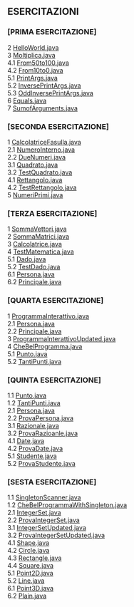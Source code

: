 ## ESERCITAZIONI

### [PRIMA ESERCITAZIONE]
  2 [HelloWorld.java](https://github.com/fralabi/Computer_Engineering/blob/main/Secondo_Anno/PROGRAMMAZIONE/ESERCITAZIONI/HelloWorld.java)<br>
  3 [Moltiplica.java](https://github.com/fralabi/Computer_Engineering/blob/main/Secondo_Anno/PROGRAMMAZIONE/ESERCITAZIONI/Moltiplica.java)<br>
  4.1 [From50to100.java](https://github.com/fralabi/Computer_Engineering/blob/main/Secondo_Anno/PROGRAMMAZIONE/ESERCITAZIONI/From50to100.java)<br>
  4.2 [From10to0.java](https://github.com/fralabi/Computer_Engineering/blob/main/Secondo_Anno/PROGRAMMAZIONE/ESERCITAZIONI/From10to0.java)<br>
  5.1 [PrintArgs.java](https://github.com/fralabi/Computer_Engineering/blob/main/Secondo_Anno/PROGRAMMAZIONE/ESERCITAZIONI/PrintArgs.java)<br>
  5.2 [InversePrintArgs.java](https://github.com/fralabi/Computer_Engineering/blob/main/Secondo_Anno/PROGRAMMAZIONE/ESERCITAZIONI/InversePrintArgs.java)<br>
  5.3 [OddInversePrintArgs.java](https://github.com/fralabi/Computer_Engineering/blob/main/Secondo_Anno/PROGRAMMAZIONE/ESERCITAZIONI/OddInversePrintArgs.java)<br>
  6 [Equals.java](https://github.com/fralabi/Computer_Engineering/blob/main/Secondo_Anno/PROGRAMMAZIONE/ESERCITAZIONI/Equals.java)<br>
  7 [SumofArguments.java](https://github.com/fralabi/Computer_Engineering/blob/main/Secondo_Anno/PROGRAMMAZIONE/ESERCITAZIONI/SumofArguments.java)<br>
  
### [SECONDA ESERCITAZIONE]
  1 [CalcolatriceFasulla.java](https://github.com/fralabi/Computer_Engineering/blob/main/Secondo_Anno/PROGRAMMAZIONE/ESERCITAZIONI/CalcolatriceFasulla.java)<br>
  2.1 [NumeroInterno.java](https://github.com/fralabi/Computer_Engineering/blob/main/Secondo_Anno/PROGRAMMAZIONE/ESERCITAZIONI/NumeroIntero.java)<br>
  2.2 [DueNumeri.java](https://github.com/fralabi/Computer_Engineering/blob/main/Secondo_Anno/PROGRAMMAZIONE/ESERCITAZIONI/DueNumeri.java)<br>
  3.1 [Quadrato.java](https://github.com/fralabi/Computer_Engineering/blob/main/Secondo_Anno/PROGRAMMAZIONE/ESERCITAZIONI/Quadrato.java)<br>
  3.2 [TestQuadrato.java](https://github.com/fralabi/Computer_Engineering/blob/main/Secondo_Anno/PROGRAMMAZIONE/ESERCITAZIONI/TestQuadrato.java)<br>
  4.1 [Rettangolo.java](https://github.com/fralabi/Computer_Engineering/blob/main/Secondo_Anno/PROGRAMMAZIONE/ESERCITAZIONI/Rettangolo.java)<br>
  4.2 [TestRettangolo.java](https://github.com/fralabi/Computer_Engineering/blob/main/Secondo_Anno/PROGRAMMAZIONE/ESERCITAZIONI/TestRettangolo.java)<br>
  5 [NumeriPrimi.java](https://github.com/fralabi/Computer_Engineering/blob/main/Secondo_Anno/PROGRAMMAZIONE/ESERCITAZIONI/NumeriPrimi.java)<br>
  
### [TERZA ESERCITAZIONE]
  1 [SommaVettori.java](https://github.com/fralabi/Computer_Engineering/blob/main/Secondo_Anno/PROGRAMMAZIONE/ESERCITAZIONI/SommaVettori.java)<br>
  2 [SommaMatrici.java](https://github.com/fralabi/Computer_Engineering/blob/main/Secondo_Anno/PROGRAMMAZIONE/ESERCITAZIONI/SommaMatrici.java)<br>
  3 [Calcolatrice.java](https://github.com/fralabi/Computer_Engineering/blob/main/Secondo_Anno/PROGRAMMAZIONE/ESERCITAZIONI/Calcolatrice.java)<br>
  4 [TestMatematica.java](https://github.com/fralabi/Computer_Engineering/blob/main/Secondo_Anno/PROGRAMMAZIONE/ESERCITAZIONI/TestMatematica.java)<br>
  5.1 [Dado.java](https://github.com/fralabi/Computer_Engineering/blob/main/Secondo_Anno/PROGRAMMAZIONE/ESERCITAZIONI/Dado.java)<br>
  5.2 [TestDado.java](https://github.com/fralabi/Computer_Engineering/blob/main/Secondo_Anno/PROGRAMMAZIONE/ESERCITAZIONI/TestDado.java)<br>
  6.1 [Persona.java](https://github.com/fralabi/Computer_Engineering/blob/main/Secondo_Anno/PROGRAMMAZIONE/ESERCITAZIONI/Persona2.java)<br>
  6.2 [Principale.java](https://github.com/fralabi/Computer_Engineering/blob/main/Secondo_Anno/PROGRAMMAZIONE/ESERCITAZIONI/Principale2.java)<br>
  
  ### [QUARTA ESERCITAZIONE]
  1 [ProgrammaInterattivo.java](https://github.com/fralabi/Computer_Engineering/blob/main/Secondo_Anno/PROGRAMMAZIONE/ESERCITAZIONI/ProgrammaInterattivo.java)<br>
  2.1 [Persona.java](https://github.com/fralabi/Computer_Engineering/blob/main/Secondo_Anno/PROGRAMMAZIONE/ESERCITAZIONI/Persona.java)<br>
  2.2 [Principale.java](https://github.com/fralabi/Computer_Engineering/blob/main/Secondo_Anno/PROGRAMMAZIONE/ESERCITAZIONI/Principale.java)<br>
  3 [ProgrammaInterattivoUpdated.java](https://github.com/fralabi/Computer_Engineering/blob/main/Secondo_Anno/PROGRAMMAZIONE/ESERCITAZIONI/ProgrammaInterattivoUpdated.java)<br>
  4 [CheBelProgramma.java](https://github.com/fralabi/Computer_Engineering/blob/main/Secondo_Anno/PROGRAMMAZIONE/ESERCITAZIONI/CheBelProgramma.java)<br>
  5.1 [Punto.java](https://github.com/fralabi/Computer_Engineering/blob/main/Secondo_Anno/PROGRAMMAZIONE/ESERCITAZIONI/Punto.java)<br>
  5.2 [TantiPunti.java](https://github.com/fralabi/Computer_Engineering/blob/main/Secondo_Anno/PROGRAMMAZIONE/ESERCITAZIONI/TantiPunti.java)<br>
  
  ### [QUINTA ESERCITAZIONE]
  1.1 [Punto.java](https://github.com/fralabi/Computer_Engineering/blob/main/Secondo_Anno/PROGRAMMAZIONE/ESERCITAZIONI/Punto.java)<br>
  1.2 [TantiPunti.java](https://github.com/fralabi/Computer_Engineering/blob/main/Secondo_Anno/PROGRAMMAZIONE/ESERCITAZIONI/TantiPunti.java)<br>
  2.1 [Persona.java](https://github.com/fralabi/Computer_Engineering/blob/main/Secondo_Anno/PROGRAMMAZIONE/ESERCITAZIONI/Persona.java)<br>
  2.2 [ProvaPersona.java](https://github.com/fralabi/Computer_Engineering/blob/main/Secondo_Anno/PROGRAMMAZIONE/ESERCITAZIONI/ProvaPersona.java)<br>
  3.1 [Razionale.java](https://github.com/fralabi/Computer_Engineering/blob/main/Secondo_Anno/PROGRAMMAZIONE/ESERCITAZIONI/Razionale.java)<br>
  3.2 [ProvaRazioanle.java](https://github.com/fralabi/Computer_Engineering/blob/main/Secondo_Anno/PROGRAMMAZIONE/ESERCITAZIONI/ProvaRazionale.java)<br>
  4.1 [Date.java](https://github.com/fralabi/Computer_Engineering/blob/main/Secondo_Anno/PROGRAMMAZIONE/ESERCITAZIONI/Date.java)<br>
  4.2 [ProvaDate.java](https://github.com/fralabi/Computer_Engineering/blob/main/Secondo_Anno/PROGRAMMAZIONE/ESERCITAZIONI/ProvaDate.java)<br>
  5.1 [Studente.java](https://github.com/fralabi/Computer_Engineering/blob/main/Secondo_Anno/PROGRAMMAZIONE/ESERCITAZIONI/Studente.java)<br>
  5.2 [ProvaStudente.java](https://github.com/fralabi/Computer_Engineering/blob/main/Secondo_Anno/PROGRAMMAZIONE/ESERCITAZIONI/ProvaStudente.java)<br>
  
  ### [SESTA ESERCITAZIONE]
  1.1 [SingletonScanner.java](https://github.com/fralabi/Computer_Engineering/blob/main/Secondo_Anno/PROGRAMMAZIONE/ESERCITAZIONI/SingletonScanner.java)<br>
  1.2 [CheBelProgrammaWithSingleton.java](https://github.com/fralabi/Computer_Engineering/blob/main/Secondo_Anno/PROGRAMMAZIONE/ESERCITAZIONI/CheBelProgrammaWithSingleton.java)<br>
  2.1 [IntegerSet.java](https://github.com/fralabi/Computer_Engineering/blob/main/Secondo_Anno/PROGRAMMAZIONE/ESERCITAZIONI/IntegerSet.java)<br>
  2.2 [ProvaIntegerSet.java](https://github.com/fralabi/Computer_Engineering/blob/main/Secondo_Anno/PROGRAMMAZIONE/ESERCITAZIONI/ProvaIntegerSet.java)<br>
  3.1 [IntegerSetUpdated.java](https://github.com/fralabi/Computer_Engineering/blob/main/Secondo_Anno/PROGRAMMAZIONE/ESERCITAZIONI/IntegerSetUpdated.java)<br>
  3.2 [ProvaIntegerSetUpdated.java](https://github.com/fralabi/Computer_Engineering/blob/main/Secondo_Anno/PROGRAMMAZIONE/ESERCITAZIONI/ProvaIntegerSetUpdated.java)<br>
  4.1 [Shape.java](https://github.com/fralabi/Computer_Engineering/blob/main/Secondo_Anno/PROGRAMMAZIONE/ESERCITAZIONI/Shape.java)<br>
  4.2 [Circle.java](https://github.com/fralabi/Computer_Engineering/blob/main/Secondo_Anno/PROGRAMMAZIONE/ESERCITAZIONI/Circle.java)<br>
  4.3 [Rectangle.java](https://github.com/fralabi/Computer_Engineering/blob/main/Secondo_Anno/PROGRAMMAZIONE/ESERCITAZIONI/Rectangle.java)<br>
  4.4 [Square.java](https://github.com/fralabi/Computer_Engineering/blob/main/Secondo_Anno/PROGRAMMAZIONE/ESERCITAZIONI/Square.java)<br>
  5.1 [Point2D.java](https://github.com/fralabi/Computer_Engineering/blob/main/Secondo_Anno/PROGRAMMAZIONE/ESERCITAZIONI/Point2D.java)<br>
  5.2 [Line.java](https://github.com/fralabi/Computer_Engineering/blob/main/Secondo_Anno/PROGRAMMAZIONE/ESERCITAZIONI/Line.java)<br>
  6.1 [Point3D.java](https://github.com/fralabi/Computer_Engineering/blob/main/Secondo_Anno/PROGRAMMAZIONE/ESERCITAZIONI/Point3D.java)<br>
  6.2 [Plain.java](https://github.com/fralabi/Computer_Engineering/blob/main/Secondo_Anno/PROGRAMMAZIONE/ESERCITAZIONI/Plane.java)<br>
  
